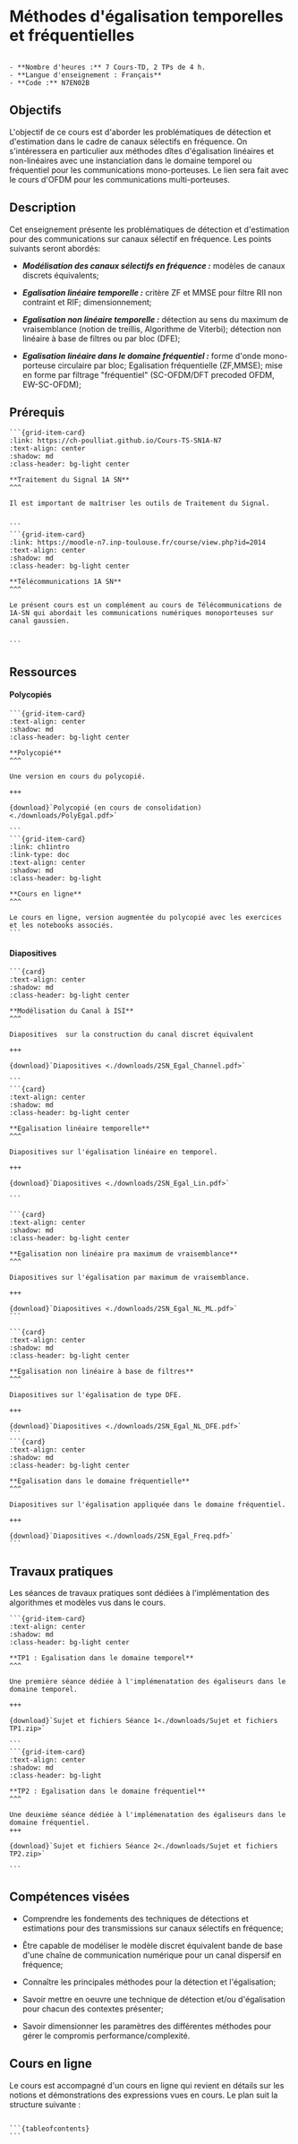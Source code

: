 # Méthodes d'égalisation temporelles et fréquentielles

```{admonition} En bref

- **Nombre d'heures :** 7 Cours-TD, 2 TPs de 4 h.
- **Langue d'enseignement : Français**
- **Code :** N7EN02B
```


## Objectifs
L'objectif de ce cours est d'aborder les problématiques de détection et d'estimation dans le cadre de canaux sélectifs en fréquence. On s'intéressera en particulier aux méthodes dîtes d'égalisation linéaires et non-linéaires avec une instanciation dans le domaine temporel ou fréquentiel pour les communications mono-porteuses. Le lien sera fait avec le cours d'OFDM pour les communications multi-porteuses.

 

## Description
Cet enseignement présente les problématiques de détection et d'estimation pour des communications sur canaux sélectif en fréquence. Les points suivants seront abordés:

- ***Modélisation des canaux sélectifs en fréquence :*** modèles de canaux discrets équivalents;

- ***Egalisation linéaire temporelle :*** critère ZF et MMSE pour filtre RII non contraint et RIF; dimensionnement;

- ***Egalisation non linéaire temporelle :*** détection au sens du maximum de vraisemblance (notion de treillis, Algorithme de Viterbi); détection non linéaire à base de filtres ou par bloc (DFE);

- ***Egalisation linéaire dans le domaine fréquentiel :*** forme d'onde mono-porteuse circulaire par bloc; Egalisation fréquentielle (ZF,MMSE); mise en forme par filtrage "fréquentiel" (SC-OFDM/DFT precoded OFDM, EW-SC-OFDM); 

## Prérequis
````{grid} 2
```{grid-item-card} 
:link: https://ch-poulliat.github.io/Cours-TS-SN1A-N7
:text-align: center 
:shadow: md 
:class-header: bg-light center

**Traitement du Signal 1A SN**
^^^

Il est important de maîtriser les outils de Traitement du Signal.


```
```{grid-item-card} 
:link: https://moodle-n7.inp-toulouse.fr/course/view.php?id=2014
:text-align: center 
:shadow: md 
:class-header: bg-light center

**Télécommunications 1A SN**
^^^

Le présent cours est un complément au cours de Télécommunications de 1A-SN qui abordait les communications numériques monoporteuses sur canal gaussien.


```
````

## Ressources

#### Polycopiés

````{grid} 2
```{grid-item-card} 
:text-align: center 
:shadow: md 
:class-header: bg-light center

**Polycopié**
^^^

Une version en cours du polycopié.

+++

{download}`Polycopié (en cours de consolidation)<./downloads/PolyEgal.pdf>`

```
```{grid-item-card} 
:link: ch1intro
:link-type: doc
:text-align: center 
:shadow: md 
:class-header: bg-light

**Cours en ligne**
^^^

Le cours en ligne, version augmentée du polycopié avec les exercices et les notebooks associés.
```
````
#### Diapositives

````{card-carousel} 3
```{card} 
:text-align: center 
:shadow: md 
:class-header: bg-light center

**Modélisation du Canal à ISI**
^^^

Diapositives  sur la construction du canal discret équivalent

+++

{download}`Diapositives <./downloads/2SN_Egal_Channel.pdf>`

```
```{card} 
:text-align: center 
:shadow: md 
:class-header: bg-light center

**Egalisation linéaire temporelle**
^^^

Diapositives sur l'égalisation linéaire en temporel.

+++

{download}`Diapositives <./downloads/2SN_Egal_Lin.pdf>`

```

```{card} 
:text-align: center 
:shadow: md 
:class-header: bg-light center

**Egalisation non linéaire pra maximum de vraisemblance**
^^^

Diapositives sur l'égalisation par maximum de vraisemblance.

+++

{download}`Diapositives <./downloads/2SN_Egal_NL_ML.pdf>`
```

```{card} 
:text-align: center 
:shadow: md 
:class-header: bg-light center

**Egalisation non linéaire à base de filtres**
^^^

Diapositives sur l'égalisation de type DFE.

+++

{download}`Diapositives <./downloads/2SN_Egal_NL_DFE.pdf>`
```
```{card} 
:text-align: center 
:shadow: md 
:class-header: bg-light center

**Egalisation dans le domaine fréquentielle**
^^^

Diapositives sur l'égalisation appliquée dans le domaine fréquentiel.

+++

{download}`Diapositives <./downloads/2SN_Egal_Freq.pdf>`
```
````
## Travaux pratiques
Les séances de travaux pratiques sont dédiées à l'implémentation des algorithmes et modèles vus dans le cours.

````{grid} 2
```{grid-item-card} 
:text-align: center 
:shadow: md 
:class-header: bg-light center

**TP1 : Egalisation dans le domaine temporel**
^^^

Une première séance dédiée à l'implémenatation des égaliseurs dans le domaine temporel.

+++

{download}`Sujet et fichiers Séance 1<./downloads/Sujet et fichiers TP1.zip>`

```
```{grid-item-card} 
:text-align: center 
:shadow: md 
:class-header: bg-light

**TP2 : Egalisation dans le domaine fréquentiel**
^^^

Une deuxième séance dédiée à l'implémenatation des égaliseurs dans le domaine fréquentiel.
+++

{download}`Sujet et fichiers Séance 2<./downloads/Sujet et fichiers TP2.zip>`

```
````

## Compétences visées

- Comprendre les fondements des techniques de détections et estimations pour des transmissions sur canaux sélectifs en fréquence;

- Être capable de modéliser le modèle discret équivalent bande de base d'une chaîne de communication numérique pour un canal dispersif en fréquence;

- Connaître les principales méthodes pour la détection et l'égalisation;

- Savoir mettre en oeuvre une technique de détection et/ou d'égalisation pour chacun des contextes présenter;

- Savoir dimensionner les paramètres des différentes méthodes pour gérer le compromis performance/complexité. 

## Cours en ligne

Le cours est accompagné d'un cours en ligne qui revient en détails sur les notions et démonstrations des expressions vues en cours. 
Le plan suit la structure suivante :

````{admonition} Plan du cours en ligne

```{tableofcontents}
```

````